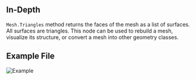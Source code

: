 ## In-Depth
`Mesh.Triangles` method returns the faces of the mesh as a list of surfaces. All surfaces are triangles. This node can be used to rebuild a mesh, visualize its structure, or convert a mesh into other geometry classes.

## Example File

![Example](./Autodesk.DesignScript.Geometry.Mesh.Triangles_img.jpg)
